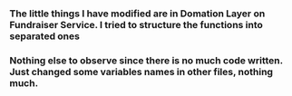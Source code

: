 ### The little things I have modified are in Domation Layer on Fundraiser Service. I tried to  structure the functions into separated ones  

### Nothing else to observe since there is no much code written. Just changed some variables names in other files, nothing much.